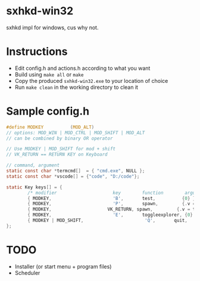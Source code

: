 # sxhkd-win32
sxhkd impl for windows, cus why not.

# Instructions
- Edit config.h and actions.h according to what you want
- Build using `make all` or `make`
- Copy the produced `sxhkd-win32.exe` to your location of choice
- Run `make clean` in the working directory to clean it

# Sample config.h

```c
#define MODKEY          (MOD_ALT)
// options: MOD_WIN | MOD_CTRL | MOD_SHIFT | MOD_ALT
// can be combined by binary OR operator

// Use MODKEY | MOD_SHIFT for mod + shift
// VK_RETURN == RETURN KEY on Keyboard

// command, argument
static const char *termcmd[]  = { "cmd.exe", NULL };
static const char *vscode[] = {"code", "D:/code"};

static Key keys[] = {
        /* modifier                     key        function        argument */
        { MODKEY,                       'B',       test,          {0} },
        { MODKEY,                       'P',       spawn,         {.v = vscode} },
        { MODKEY,                     VK_RETURN, spawn,         {.v = termcmd } },
        { MODKEY,                       'E',       toggleexplorer, {0} },
        { MODKEY | MOD_SHIFT,                       'Q',       quit,          {0} }
};
```

# TODO
- Installer (or start menu + program files)
- Scheduler